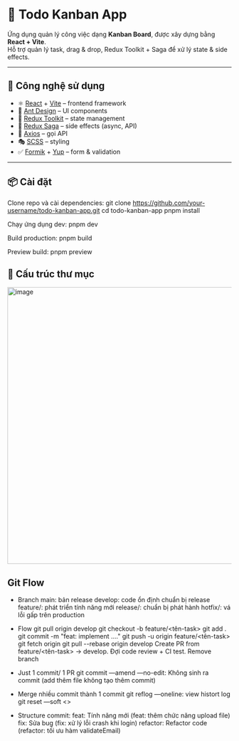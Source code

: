 # 📝 Todo Kanban App

Ứng dụng quản lý công việc dạng **Kanban Board**, được xây dựng bằng **React + Vite**.  
Hỗ trợ quản lý task, drag & drop, Redux Toolkit + Saga để xử lý state & side effects.

---

## 🚀 Công nghệ sử dụng
- ⚛️ [React](https://reactjs.org/) + [Vite](https://vitejs.dev/) – frontend framework
- 🎨 [Ant Design](https://ant.design/) – UI components
- 🎯 [Redux Toolkit](https://redux-toolkit.js.org/) – state management
- 🔄 [Redux Saga](https://redux-saga.js.org/) – side effects (async, API)
- 📡 [Axios](https://axios-http.com/) – gọi API
- 🎭 [SCSS](https://sass-lang.com/) – styling
- ✅ [Formik](https://formik.org/) + [Yup](https://github.com/jquense/yup) – form & validation

---

## 📦 Cài đặt

Clone repo và cài dependencies:
git clone https://github.com/your-username/todo-kanban-app.git
cd todo-kanban-app
pnpm install

Chạy ứng dụng dev:
pnpm dev

Build production:
pnpm build

Preview build:
pnpm preview


## 📂 Cấu trúc thư mục
<img width="563" height="622" alt="image" src="https://github.com/user-attachments/assets/6a00069e-7790-4ce9-a660-d95d4e2419e8" />

## Git Flow
- Branch
main: bản release
develop: code ổn định chuẩn bị release
feature/: phát triển tính năng mới
release/: chuẩn bị phát hành
hotfix/: vá lỗi gấp trên production

- Flow
git pull origin develop
git checkout -b feature/<tên-task>
git add .
git commit -m "feat: implement ...."
git push -u origin  feature/<tên-task>
git fetch origin
git pull --rebase origin develop
Create PR from feature/<tên-task> → develop.
Đợi code review + CI test.
Remove branch 

- Just 1 commit/ 1 PR
git commit —amend —no-edit: Không sinh ra commit (add thêm file không tạo thêm commit)

- Merge nhiều commit thành 1 commit
git reflog —oneline: view histort log
git reset —soft <<commit id before first commit>>

- Structure commit:
feat:	Tính năng mới	(feat: thêm chức năng upload file)
fix:	Sửa bug	(fix: xử lý lỗi crash khi login)
refactor:	Refactor code	(refactor: tối ưu hàm validateEmail)




